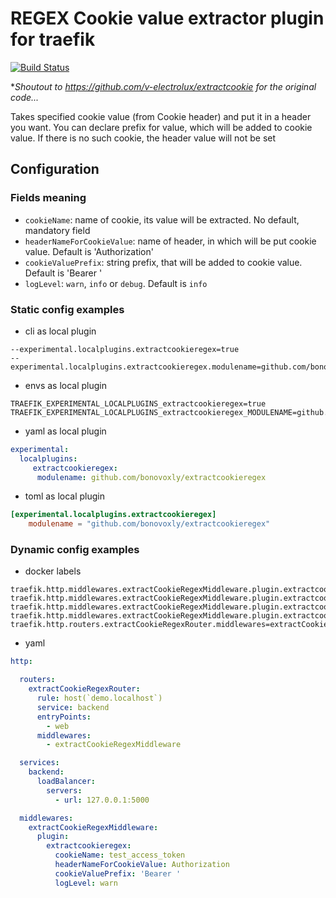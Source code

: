 # REGEX Cookie value extractor plugin for traefik

[![Build Status](https://github.com/bonovoxly/extractcookieregex/workflows/Main/badge.svg?branch=master)](https://github.com/bonovoxly/extractcookieregex/actions)

**Shoutout to <https://github.com/v-electrolux/extractcookie> for the original code...*

Takes specified cookie value (from Cookie header)
and put it in a header you want. You can declare prefix for value,
which will be added to cookie value.
If there is no such cookie, the header value will not be set 

## Configuration

### Fields meaning
- `cookieName`: name of cookie, its value will be extracted. 
   No default, mandatory field
- `headerNameForCookieValue`: name of header, in which will be put cookie value.
  Default is 'Authorization'
- `cookieValuePrefix`: string prefix, that will be added to cookie value.
  Default is 'Bearer '
- `logLevel`: `warn`, `info` or `debug`. Default is `info`

### Static config examples

- cli as local plugin
```
--experimental.localplugins.extractcookieregex=true
--experimental.localplugins.extractcookieregex.modulename=github.com/bonovoxly/extractcookieregex
```

- envs as local plugin
```
TRAEFIK_EXPERIMENTAL_LOCALPLUGINS_extractcookieregex=true
TRAEFIK_EXPERIMENTAL_LOCALPLUGINS_extractcookieregex_MODULENAME=github.com/bonovoxly/extractcookieregex
```

- yaml as local plugin
```yaml
experimental:
  localplugins:
     extractcookieregex:
      modulename: github.com/bonovoxly/extractcookieregex
```

- toml as local plugin
```toml
[experimental.localplugins.extractcookieregex]
    modulename = "github.com/bonovoxly/extractcookieregex"
```

### Dynamic config examples

- docker labels
```
traefik.http.middlewares.extractCookieRegexMiddleware.plugin.extractcookieregex.cookieName=test_access_token
traefik.http.middlewares.extractCookieRegexMiddleware.plugin.extractcookieregex.headerNameForCookieValue=Authorization
traefik.http.middlewares.extractCookieRegexMiddleware.plugin.extractcookieregex.cookieValuePrefix=Bearer 
traefik.http.middlewares.extractCookieRegexMiddleware.plugin.extractcookieregex.logLevel=warn
traefik.http.routers.extractCookieRegexRouter.middlewares=extractCookieRegexMiddleware
```

- yaml
```yml
http:

  routers:
    extractCookieRegexRouter:
      rule: host(`demo.localhost`)
      service: backend
      entryPoints:
        - web
      middlewares:
        - extractCookieRegexMiddleware

  services:
    backend:
      loadBalancer:
        servers:
          - url: 127.0.0.1:5000

  middlewares:
    extractCookieRegexMiddleware:
      plugin:
        extractcookieregex:
          cookieName: test_access_token
          headerNameForCookieValue: Authorization
          cookieValuePrefix: 'Bearer '
          logLevel: warn
```
